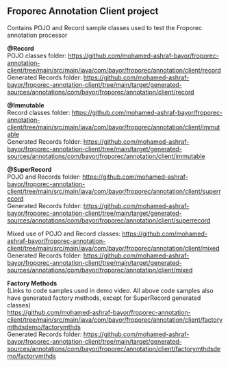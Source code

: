 ## Froporec Annotation Client project
Contains POJO and Record sample classes used to test the Froporec annotation processor 

**@Record**<br>
POJO classes folder: https://github.com/mohamed-ashraf-bayor/froporec-annotation-client/tree/main/src/main/java/com/bayor/froporec/annotation/client/record <br>
Generated Records folder: https://github.com/mohamed-ashraf-bayor/froporec-annotation-client/tree/main/target/generated-sources/annotations/com/bayor/froporec/annotation/client/record

**@Immutable**<br>
Record classes folder: https://github.com/mohamed-ashraf-bayor/froporec-annotation-client/tree/main/src/main/java/com/bayor/froporec/annotation/client/immutable <br>
Generated Records folder: https://github.com/mohamed-ashraf-bayor/froporec-annotation-client/tree/main/target/generated-sources/annotations/com/bayor/froporec/annotation/client/immutable

**@SuperRecord**<br>
POJO and Records folder: https://github.com/mohamed-ashraf-bayor/froporec-annotation-client/tree/main/src/main/java/com/bayor/froporec/annotation/client/superrecord <br>
Generated Records folder: https://github.com/mohamed-ashraf-bayor/froporec-annotation-client/tree/main/target/generated-sources/annotations/com/bayor/froporec/annotation/client/superrecord

Mixed use of POJO and Record classes: https://github.com/mohamed-ashraf-bayor/froporec-annotation-client/tree/main/src/main/java/com/bayor/froporec/annotation/client/mixed <br>
Generated Records folder: https://github.com/mohamed-ashraf-bayor/froporec-annotation-client/tree/main/target/generated-sources/annotations/com/bayor/froporec/annotation/client/mixed

**Factory Methods**<br>
(Links to code samples used in demo video. All above code samples also have generated factory methods, except for SuperRecord generated classes)<br>
https://github.com/mohamed-ashraf-bayor/froporec-annotation-client/tree/main/src/main/java/com/bayor/froporec/annotation/client/factorymthdsdemo/factorymthds <br>
Generated Records folder: https://github.com/mohamed-ashraf-bayor/froporec-annotation-client/tree/main/target/generated-sources/annotations/com/bayor/froporec/annotation/client/factorymthdsdemo/factorymthds <br>
